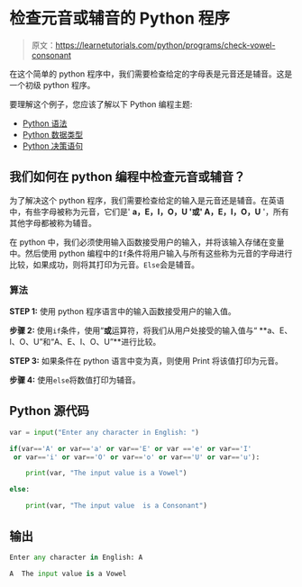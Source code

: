 # 检查元音或辅音的 Python 程序

> 原文：<https://learnetutorials.com/python/programs/check-vowel-consonant>

在这个简单的 python 程序中，我们需要检查给定的字母表是元音还是辅音。这是一个初级 python 程序。

要理解这个例子，您应该了解以下 Python 编程主题:

*   [Python 语法](../../python/syntax-comments "Python Syntax")
*   [Python 数据类型](../../python/python-datatypes "Datatypes in Python")
*   [Python 决策语句](../../python/decision-making-statements "Python decision making statements")

## 我们如何在 python 编程中检查元音或辅音？

为了解决这个 python 程序，我们需要检查给定的输入是元音还是辅音。在英语中，有些字母被称为元音，它们是' **a，E，I，O，U '或' A，E，I，O，U** '，所有其他字母都被称为辅音。

在 python 中，我们必须使用输入函数接受用户的输入，并将该输入存储在变量中。然后使用 python 编程中的`If`条件将用户输入与所有这些称为元音的字母进行比较，如果成功，则将其打印为元音。`Else`会是辅音。

### 算法

**STEP 1:** 使用 python 程序语言中的输入函数接受用户的输入值。

**步骤 2:** 使用`if`条件，使用“**或**运算符，将我们从用户处接受的输入值与“ **a、E、I、O、U”和“A、E、I、O、U”**进行比较。

**STEP 3:** 如果条件在 python 语言中变为真，则使用 Print 将该值打印为元音。

**步骤 4:** 使用`else`将数值打印为辅音。

## Python 源代码

```py
var = input("Enter any character in English: ")

if(var=='A' or var=='a' or var=='E' or var =='e' or var=='I'
 or var=='i' or var=='O' or var=='o' or var=='U' or var=='u'):

    print(var, "The input value is a Vowel")

else:

    print(var, "The input value  is a Consonant")

```

## 输出

```py
Enter any character in English: A

A  The input value is a Vowel
```